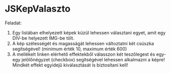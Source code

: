 # JSKepValaszto

Feladat:
1) Egy listában elhelyezett képek küzül lehessen választani egyet, amit egy DIV-be helyezett IMG-be tölt.
2) A kép szélességét és magasságát lehessen változtatni két csúszka segítségével! (minimum érték 10, maximum érték 600)
3) A mellékelt linken elérhető effektekből válasszon két teszőlegest és egy-egy jelölőnégyzet (checkbox) segítségével lehessen alkalmazni a képre! Mindkét effekt egyidejű kiválasztását is biztosítani kell!
